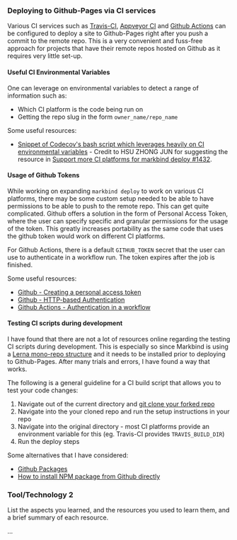 ### Deploying to Github-Pages via CI services

Various CI services such as [Travis-CI](https://www.travis-ci.com/), [Appveyor CI](https://www.appveyor.com/) and [Github Actions](https://github.com/features/actions) can be configured to deploy a site to Github-Pages right after you push a commit to the remote repo. This is a very convenient and fuss-free approach for projects that have their remote repos hosted on Github as it requires very little set-up.

#### Useful CI Environmental Variables
One can leverage on environmental variables to detect a range of information such as:
- Which CI platform is the code being run on
- Getting the repo slug in the form `owner_name/repo_name`

Some useful resources:
- [Snippet of Codecov's bash script which leverages heavily on CI environmental variables](https://github.com/codecov/codecov-bash/blob/master/codecov#L499-L951) - Credit to HSU ZHONG JUN for suggesting the resource in [Support more CI platforms for markbind deploy #1432](https://github.com/MarkBind/markbind/issues/1432).

#### Usage of Github Tokens
While working on expanding `markbind deploy` to work on various CI platforms, there may be some custom setup needed to be able to have permissions to be able to push to the remote repo. This can get quite complicated. Github offers a solution in the form of Personal Access Token, where the user can specify specific and granular permissions for the usage of the token. This greatly increases portability as the same code that uses the github token would work on different CI platforms.

For Github Actions, there is a default `GITHUB_TOKEN` secret that the user can use to authenticate in a workflow run. The token expires after the job is finished.

Some useful resources:
- [Github - Creating a personal access token](https://docs.github.com/en/github/authenticating-to-github/creating-a-personal-access-token)
- [Github - HTTP-based Authentication](https://docs.github.com/en/developers/apps/authenticating-with-github-apps#http-based-git-access-by-an-installation)
- [Github Actions - Authentication in a workflow](https://docs.github.com/en/actions/reference/authentication-in-a-workflow)
#### Testing CI scripts during development
I have found that there are not a lot of resources online regarding the testing CI scripts during development. This is especially so since Markbind is using a [Lerna mono-repo structure](https://lerna.js.org/) and it needs to be installed prior to deploying to Github-Pages. After many trials and errors, I have found a way that works. 

The following is a general guideline for a CI build script that allows you to test your code changes:
1. Navigate out of the current directory and [git clone your forked repo](https://stackoverflow.com/questions/1911109/how-do-i-clone-a-specific-git-branch)
2. Navigate into the your cloned repo and run the setup instructions in your repo
3. Navigate into the original directory - most CI platforms provide an environment variable for this (eg. Travis-CI provides `TRAVIS_BUILD_DIR`)
4. Run the deploy steps

Some alternatives that I have considered:
- [Github Packages](https://docs.github.com/en/packages/learn-github-packages/about-github-packages)
- [How to install NPM package from Github directly](https://stackoverflow.com/questions/17509669/how-to-install-an-npm-package-from-github-directly)

### Tool/Technology 2

List the aspects you learned, and the resources you used to learn them, and a brief summary of each resource.

...